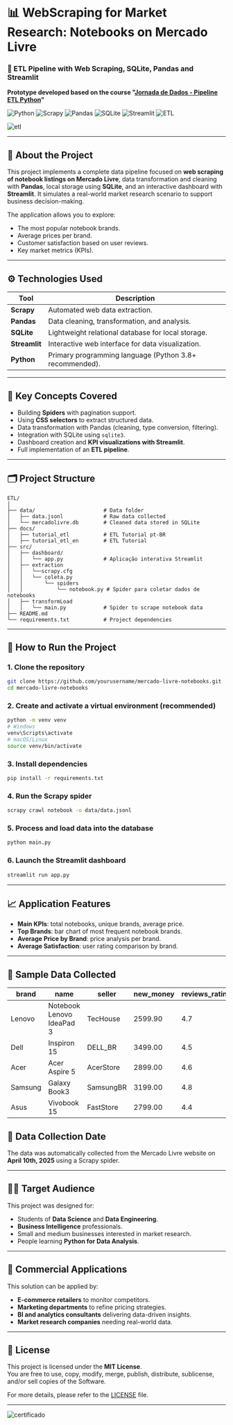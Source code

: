 # 📊 WebScraping for Market Research: Notebooks on Mercado Livre  
### 🔎 ETL Pipeline with Web Scraping, SQLite, Pandas and Streamlit  
**Prototype developed based on the course "[Jornada de Dados - Pipeline ETL Python](https://suajornadadedados.com.br/)"**

![Python](https://img.shields.io/badge/Python-3.8%2B-blue?logo=python)
![Scrapy](https://img.shields.io/badge/Scrapy-Web%20Scraping-darkgreen?logo=scrapy)
![Pandas](https://img.shields.io/badge/Pandas-Data%20Analysis-150458?logo=pandas)
![SQLite](https://img.shields.io/badge/SQLite-Database-07405E?logo=sqlite)
![Streamlit](https://img.shields.io/badge/Streamlit-Dashboard-FF4B4B?logo=streamlit)
![ETL](https://img.shields.io/badge/ETL-Extract--Transform--Load-orange)

![etl](docs/pic.png)

---

## 📌 About the Project

This project implements a complete data pipeline focused on **web scraping of notebook listings on Mercado Livre**, data transformation and cleaning with **Pandas**, local storage using **SQLite**, and an interactive dashboard with **Streamlit**. It simulates a real-world market research scenario to support business decision-making.

The application allows you to explore:
- The most popular notebook brands.
- Average prices per brand.
- Customer satisfaction based on user reviews.
- Key market metrics (KPIs).

---

## ⚙️ Technologies Used

| Tool         | Description |
|--------------|-------------|
| **Scrapy**   | Automated web data extraction. |
| **Pandas**   | Data cleaning, transformation, and analysis. |
| **SQLite**   | Lightweight relational database for local storage. |
| **Streamlit**| Interactive web interface for data visualization. |
| **Python**   | Primary programming language (Python 3.8+ recommended). |

---

## 🧠 Key Concepts Covered

- Building **Spiders** with pagination support.
- Using **CSS selectors** to extract structured data.
- Data transformation with Pandas (cleaning, type conversion, filtering).
- Integration with SQLite using `sqlite3`.
- Dashboard creation and **KPI visualizations with Streamlit**.
- Full implementation of an **ETL pipeline**.

---

## 🗂️ Project Structure

```
ETL/
│
├── data/                      # Data folder
│   ├── data.jsonl             # Raw data collected
│   └── mercadolivre.db        # Cleaned data stored in SQLite
├── docs/
│   ├── tutorial_etl           # ETL Tutorial pt-BR
│   ├── tutorial_etl_en        # ETL Tutorial 
├── src/                       
│   ├── dashboard/
│   │   └── app.py             # Aplicação interativa Streamlit
│   ├── extraction             
│   │   └──scrapy.cfg
│   │   └── coleta.py
│   │       └── spiders
│   │           └── notebook.py # Spider para coletar dados de notebooks
│   ├── transformLoad
│   │   └── main.py            # Spider to scrape notebook data
├── README.md
└── requirements.txt           # Project dependencies

```
---

## 🚀 How to Run the Project

### 1. Clone the repository

```bash
git clone https://github.com/yourusername/mercado-livre-notebooks.git
cd mercado-livre-notebooks
```

### 2. Create and activate a virtual environment (recommended)

```bash
python -m venv venv
# Windows
venv\Scripts\activate
# macOS/Linux
source venv/bin/activate
```

### 3. Install dependencies

```bash
pip install -r requirements.txt
```

### 4. Run the Scrapy spider

```bash
scrapy crawl notebook -o data/data.jsonl
```

### 5. Process and load data into the database

```bash
python main.py
```

### 6. Launch the Streamlit dashboard

```bash
streamlit run app.py
```

---

## 📈 Application Features

- **Main KPIs**: total notebooks, unique brands, average price.
- **Top Brands**: bar chart of most frequent notebook brands.
- **Average Price by Brand**: price analysis per brand.
- **Average Satisfaction**: user rating comparison by brand.

---

## 🧪 Sample Data Collected

| brand   | name                          | seller     | new_money | reviews_rating_number |
|---------|-------------------------------|------------|-----------|------------------------|
| Lenovo  | Notebook Lenovo IdeaPad 3     | TecHouse   | 2599.90   | 4.7                    |
| Dell    | Inspiron 15                   | DELL_BR    | 3499.00   | 4.5                    |
| Acer    | Acer Aspire 5                 | AcerStore  | 2899.00   | 4.6                    |
| Samsung | Galaxy Book3                  | SamsungBR  | 3199.00   | 4.8                    |
| Asus    | Vivobook 15                   | FastStore  | 2799.00   | 4.4                    |

## 📅 Data Collection Date

The data was automatically collected from the Mercado Livre website on **April 10th, 2025** using a Scrapy spider.

---

## 🧑‍🎓 Target Audience

This project was designed for:
- Students of **Data Science** and **Data Engineering**.
- **Business Intelligence** professionals.
- Small and medium businesses interested in market research.
- People learning **Python for Data Analysis**.

---

## 💼 Commercial Applications

This solution can be applied by:
- **E-commerce retailers** to monitor competitors.
- **Marketing departments** to refine pricing strategies.
- **BI and analytics consultants** delivering data-driven insights.
- **Market research companies** needing real-world data.

---

## 🧾 License

This project is licensed under the **MIT License**.  
You are free to use, copy, modify, merge, publish, distribute, sublicense, and/or sell copies of the Software.

For more details, please refer to the [LICENSE](./LICENSE) file.

---

![certificado](docs/certificado.png)
